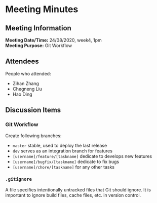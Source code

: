 # Meeting Minutes

## Meeting Information
**Meeting Date/Time:** 24/08/2020, week4, 1pm  
**Meeting Purpose:** Git Workflow    

## Attendees
People who attended:
- Zihan Zhang
- Chegneng Liu
- Hao Ding

## Discussion Items

### Git Workflow
Create following branches:
* `master` stable, used to deploy the last release
* `dev` serves as an integration branch for features
* `[username]/feature/[taskname]` dedicate to develops new features
* `[username]/bugfix/[taskname]` dedicate to fix bugs
* `[username]/chore/[taskname]` for any other tasks

### `.gitignore`
A file specifies intentionally untracked files that Git should ignore. It is important to ignore build files, cache files, etc. in version control.